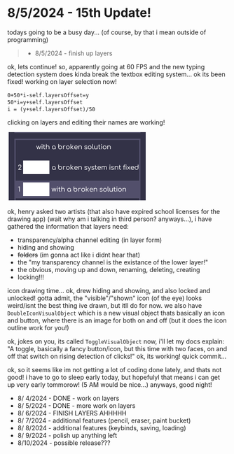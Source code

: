 # 8/5/2024 - 15th Update!

todays going to be a busy day... (of course, by that i mean outside of programming)

> -  8/5/2024 - finish up layers

ok, lets continue! so, apparently going at 60 FPS and the new typing detection system does kinda break the textbox editing system... ok its been fixed! working on layer selection now!

```
0+50*i-self.layersOffset=y
50*i=y+self.layersOffset
i = (y+self.layersOffset)/50
```

clicking on layers and editing their names are working!

![yay](</updatelogs/images/082024/08052024 - 1.png>)

ok, henry asked two artists (that also have expired school licenses for the drawing app) (wait why am i talking in third person? anyways...), i have gathered the information that layers need:
- transparency/alpha channel editing (in layer form)
- hiding and showing
- ~~folders~~ (im gonna act like i didnt hear that)
- the "my transparency channel is the existance of the lower layer!"
- the obvious, moving up and down, renaming, deleting, creating
- locking!!!

icon drawing time... ok, drew hiding and showing, and also locked and unlocked! gotta admit, the "visible"/"shown" icon (of the eye) looks weird/isnt the best thing ive drawn, but itll do for now. we also have `DoubleIconVisualObject` which is a new visual object thats basically an icon and button, where there is an image for both on and off (but it does the icon outline work for you!)

ok, jokes on you, its called `ToggleVisualObject` now, i'll let my docs explain: "A toggle, basically a fancy button/icon, but this time with two faces, on and off that switch on rising detection of clicks!" ok, its working! quick commit...

ok, so it seems like im not getting a lot of coding done lately, and thats not good! i have to go to sleep early today, but hopefulyl that means i can get up very early tommorow! (5 AM would be nice...) anyways, good night!

- 8/ 4/2024 - DONE - work on layers
- 8/ 5/2024 - DONE - more work on layers
- 8/ 6/2024 - FINISH LAYERS AHHHHH
- 8/ 7/2024 - additional features (pencil, eraser, paint bucket)
- 8/ 8/2024 - additional features (keybinds, saving, loading)
- 8/ 9/2024 - polish up anything left
- 8/10/2024 - possible release???